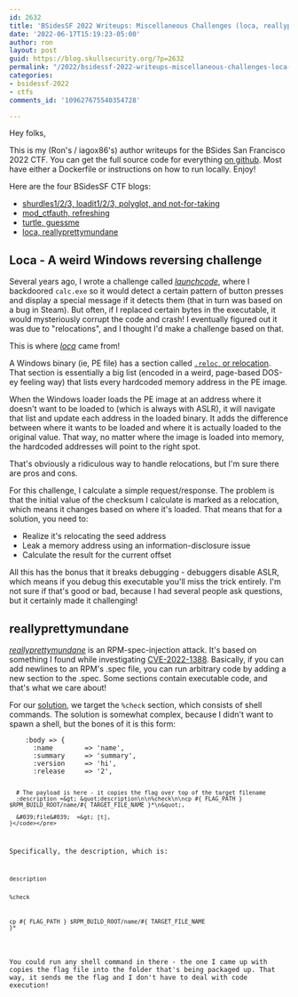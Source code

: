 ```yaml
---
id: 2632
title: 'BSidesSF 2022 Writeups: Miscellaneous Challenges (loca, reallyprettymundane)'
date: '2022-06-17T15:19:23-05:00'
author: ron
layout: post
guid: https://blog.skullsecurity.org/?p=2632
permalink: "/2022/bsidessf-2022-writeups-miscellaneous-challenges-loca-reallyprettymundane"
categories:
- bsidessf-2022
- ctfs
comments_id: '109627675540354728'

---
```


<p>Hey folks,</p>
<p>This is my (Ron's / iagox86's) author writeups for the BSides San Francisco 2022 CTF. You can get the full source code for everything <a href="https://github.com/bsidessf/ctf-2022-release">on github</a>. Most have either a Dockerfile or instructions on how to run locally. Enjoy!</p>
<!--more-->
<p>Here are the four BSidesSF CTF blogs:</p>
<ul>
<li><a href="https://blog.skullsecurity.org/2022/bsidessf-2022-writeups-tutorial-challenges-shurdles-loadit-polyglot-nft">shurdles1/2/3, loadit1/2/3, polyglot, and not-for-taking</a></li>
<li><a href="https://blog.skullsecurity.org/2022/bsidessf-2022-writeups-apache-challenges-mod_ctfauth-refresh">mod_ctfauth, refreshing</a></li>
<li><a href="https://blog.skullsecurity.org/2022/bsidessf-2022-writeups-game-y-challenges-turtle-guessme">turtle, guessme</a></li>
<li><a href="https://blog.skullsecurity.org/2022/bsidessf-2022-writeups-miscellaneous-challenges-loca-reallyprettymundane">loca, reallyprettymundane</a></li>
</ul>
<h2>Loca - A weird Windows reversing challenge</h2>
<p>Several years ago, I wrote a challenge called <a href="https://blog.skullsecurity.org/2019/in-bsidessf-ctf-calc-exe-exploits-you-author-writeup-of-launchcode"><em>launchcode</em></a>, where I backdoored <code>calc.exe</code> so it would detect a certain pattern of button presses and display a special message if it detects them (that in turn was based on a bug in Steam). But often, if I replaced certain bytes in the executable, it would mysteriously corrupt the code and crash! I eventually figured out it was due to &quot;relocations&quot;, and I thought I'd make a challenge based on that.</p>
<p>This is where <em><a href="https://github.com/BSidesSF/ctf-2022-release/tree/main/loca">loca</a></em> came from!</p>
<p>A Windows binary (ie, PE file) has a section called <a href="https://docs.microsoft.com/en-us/windows/win32/debug/pe-format#the-reloc-section-image-only"><code>.reloc</code>, or relocation</a>. That section is essentially a big list (encoded in a weird, page-based DOS-ey feeling way) that lists every hardcoded memory address in the PE image.</p>
<p>When the Windows loader loads the PE image at an address where it doesn't want to be loaded to (which is always with ASLR), it will navigate that list and update each address in the loaded binary. It adds the difference between where it wants to be loaded and where it is actually loaded to the original value. That way, no matter where the image is loaded into memory, the hardcoded addresses will point to the right spot.</p>
<p>That's obviously a ridiculous way to handle relocations, but I'm sure there are pros and cons.</p>
<p>For this challenge, I calculate a simple request/response. The problem  is that the initial value of the checksum I calculate is marked as a relocation, which means it changes based on where it's loaded. That means that for a solution, you need to:</p>
<ul>
<li>Realize it's relocating the seed address</li>
<li>Leak a memory address using an information-disclosure issue</li>
<li>Calculate the result for the current offset</li>
</ul>
<p>All this has the bonus that it breaks debugging - debuggers disable ASLR, which means if you debug this executable you'll miss the trick entirely. I'm not sure if that's good or bad, because I had several people ask questions, but it certainly made it challenging!</p>
<h2>reallyprettymundane</h2>
<p><em><a href="https://github.com/BSidesSF/ctf-2022-release/tree/main/reallyprettymundane">reallyprettymundane</a></em> is an RPM-spec-injection attack. It's based on something I found while investigating <a href="https://attackerkb.com/topics/SN5WCzYO7W/cve-2022-1388/rapid7-analysis">CVE-2022-1388</a>. Basically, if you can add newlines to an RPM's .spec file, you can run arbitrary code by adding a new section to the .spec. Some sections contain executable code, and that's what we care about!</p>
<p>For our <a href="https://github.com/BSidesSF/ctf-2022-release/blob/main/reallyprettymundane/solution/solve.rb">solution</a>, we target the <code>%check</code> section, which consists of shell commands. The solution is somewhat complex, because I didn't want to spawn a shell, but the bones of it is this form:</p>
<pre><code>    :body =&gt; {
      :name        =&gt; &#039;name&#039;,
      :summary     =&gt; &#039;summary&#039;,
      :version     =&gt; &#039;hi&#039;,
      :release     =&gt; &#039;2&#039;,

      # The payload is here - it copies the flag over top of the target filename
      :description =&gt; &quot;description\n\n%check\n\ncp #{ FLAG_PATH } $RPM_BUILD_ROOT/name/#{ TARGET_FILE_NAME }*\n&quot;,

      &#039;file&#039;  =&gt; [t],
    }</code></pre>
<p>Specifically, the description, which is:</p>
<pre><code>description

%check

cp #{ FLAG_PATH } $RPM_BUILD_ROOT/name/#{ TARGET_FILE_NAME }*</code></pre>
<p>You could run any shell command in there - the one I came up with copies the flag file into the folder that's being packaged up. That way, it sends me the flag and I don't have to deal with code execution!</p>

